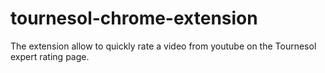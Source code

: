 # tournesol-chrome-extension

The extension allow to quickly rate a video from youtube on the Tournesol expert rating page.
